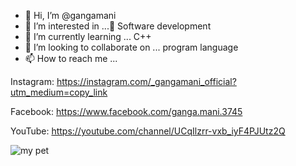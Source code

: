 - 👋 Hi, I’m @gangamani
- 👀 I’m interested in ...🥰 Software development
- 🌱 I’m currently learning ... C++
- 💞️ I’m looking to collaborate on ... program language
- 📫 How to reach me ...

Instagram: https://instagram.com/_gangamani_official?utm_medium=copy_link

Facebook: https://www.facebook.com/ganga.mani.3745

YouTube: https://youtube.com/channel/UCqIlzrr-vxb_iyF4PJUtz2Q

![my pet](https://www.dropbox.com/s/wl7x3gu3lr6ndfm/screenshot_2021-09-30-18-03-44-24_838176579e1a566f42816268a95d4650.jpg?dl=0)

<!---
gangamani2468/gangamani2468 is a ✨ special ✨ repository because its `__Ganga__mani__official.md` (this file) appears on your GitHub profile.
You can click the Preview link to take a look at your changes.
--->
